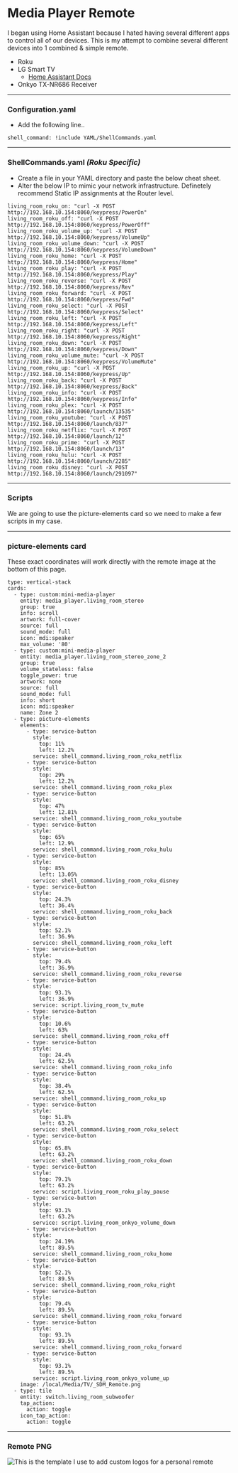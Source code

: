 # Media Player Remote #
I began using Home Assistant because I hated having several different apps to control all of our devices. This is my attempt to combine several different devices into 1 combined & simple remote.
- Roku
- LG Smart TV
  - [Home Assistant Docs](https://www.home-assistant.io/integrations/webostv)
- Onkyo TX-NR686 Receiver
***
### Configuration.yaml ###
- Add the following line..
```
shell_command: !include YAML/ShellCommands.yaml
```
***
### ShellCommands.yaml *(Roku Specific)* ###
- Create a file in your YAML directory and paste the below cheat sheet.
- Alter the below IP to mimic your network infrastructure. Definetely recommend Static IP assignments at the Router level.
```
living_room_roku_on: "curl -X POST http://192.168.10.154:8060/keypress/PowerOn"
living_room_roku_off: "curl -X POST http://192.168.10.154:8060/keypress/PowerOff"
living_room_roku_volume_up: "curl -X POST http://192.168.10.154:8060/keypress/VolumeUp"
living_room_roku_volume_down: "curl -X POST http://192.168.10.154:8060/keypress/VolumeDown"
living_room_roku_home: "curl -X POST http://192.168.10.154:8060/keypress/Home"
living_room_roku_play: "curl -X POST http://192.168.10.154:8060/keypress/Play"
living_room_roku_reverse: "curl -X POST http://192.168.10.154:8060/keypress/Rev"
living_room_roku_forward: "curl -X POST http://192.168.10.154:8060/keypress/Fwd"
living_room_roku_select: "curl -X POST http://192.168.10.154:8060/keypress/Select"
living_room_roku_left: "curl -X POST http://192.168.10.154:8060/keypress/Left"
living_room_roku_right: "curl -X POST http://192.168.10.154:8060/keypress/Right"
living_room_roku_down: "curl -X POST http://192.168.10.154:8060/keypress/Down"
living_room_roku_volume_mute: "curl -X POST http://192.168.10.154:8060/keypress/VolumeMute"
living_room_roku_up: "curl -X POST http://192.168.10.154:8060/keypress/Up"
living_room_roku_back: "curl -X POST http://192.168.10.154:8060/keypress/Back"
living_room_roku_info: "curl -X POST http://192.168.10.154:8060/keypress/Info"
living_room_roku_plex: "curl -X POST http://192.168.10.154:8060/launch/13535"
living_room_roku_youtube: "curl -X POST http://192.168.10.154:8060/launch/837"
living_room_roku_netflix: "curl -X POST http://192.168.10.154:8060/launch/12"
living_room_roku_prime: "curl -X POST http://192.168.10.154:8060/launch/13"
living_room_roku_hulu: "curl -X POST http://192.168.10.154:8060/launch/2285"
living_room_roku_disney: "curl -X POST http://192.168.10.154:8060/launch/291097"
```
***
### Scripts ###
We are going to use the picture-elements card so we need to make a few scripts in my case.

***
### picture-elements card ###
These exact coordinates will work directly with the remote image at the bottom of this page.
```
type: vertical-stack
cards:
  - type: custom:mini-media-player
    entity: media_player.living_room_stereo
    group: true
    info: scroll
    artwork: full-cover
    source: full
    sound_mode: full
    icon: mdi:speaker
    max_volume: '80'
  - type: custom:mini-media-player
    entity: media_player.living_room_stereo_zone_2
    group: true
    volume_stateless: false
    toggle_power: true
    artwork: none
    source: full
    sound_mode: full
    info: short
    icon: mdi:speaker
    name: Zone 2
  - type: picture-elements
    elements:
      - type: service-button
        style:
          top: 11%
          left: 12.2%
        service: shell_command.living_room_roku_netflix
      - type: service-button
        style:
          top: 29%
          left: 12.2%
        service: shell_command.living_room_roku_plex
      - type: service-button
        style:
          top: 47%
          left: 12.81%
        service: shell_command.living_room_roku_youtube
      - type: service-button
        style:
          top: 65%
          left: 12.9%
        service: shell_command.living_room_roku_hulu
      - type: service-button
        style:
          top: 85%
          left: 13.05%
        service: shell_command.living_room_roku_disney
      - type: service-button
        style:
          top: 24.3%
          left: 36.4%
        service: shell_command.living_room_roku_back
      - type: service-button
        style:
          top: 52.1%
          left: 36.9%
        service: shell_command.living_room_roku_left
      - type: service-button
        style:
          top: 79.4%
          left: 36.9%
        service: shell_command.living_room_roku_reverse
      - type: service-button
        style:
          top: 93.1%
          left: 36.9%
        service: script.living_room_tv_mute
      - type: service-button
        style:
          top: 10.6%
          left: 63%
        service: shell_command.living_room_roku_off
      - type: service-button
        style:
          top: 24.4%
          left: 62.5%
        service: shell_command.living_room_roku_info
      - type: service-button
        style:
          top: 38.4%
          left: 62.5%
        service: shell_command.living_room_roku_up
      - type: service-button
        style:
          top: 51.8%
          left: 63.2%
        service: shell_command.living_room_roku_select
      - type: service-button
        style:
          top: 65.8%
          left: 63.2%
        service: shell_command.living_room_roku_down
      - type: service-button
        style:
          top: 79.1%
          left: 63.2%
        service: script.living_room_roku_play_pause
      - type: service-button
        style:
          top: 93.1%
          left: 63.2%
        service: script.living_room_onkyo_volume_down
      - type: service-button
        style:
          top: 24.19%
          left: 89.5%
        service: shell_command.living_room_roku_home
      - type: service-button
        style:
          top: 52.1%
          left: 89.5%
        service: shell_command.living_room_roku_right
      - type: service-button
        style:
          top: 79.4%
          left: 89.5%
        service: shell_command.living_room_roku_forward
      - type: service-button
        style:
          top: 93.1%
          left: 89.5%
        service: shell_command.living_room_roku_forward
      - type: service-button
        style:
          top: 93.1%
          left: 89.5%
        service: script.living_room_onkyo_volume_up
    image: /local/Media/TV/_SDM_Remote.png
  - type: tile
    entity: switch.living_room_subwoofer
    tap_action:
      action: toggle
    icon_tap_action:
      action: toggle
```

***
### Remote PNG ###
![This is the template I use to add custom logos for a personal remote](resources/_SDM_Remote.png)

